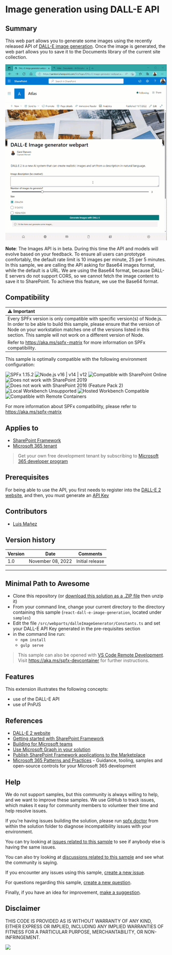 # Image generation using DALL-E API

## Summary

This web part allows you to generate some images using the recently released API of [DALL-E image generation](https://openai.com/dall-e-2/). Once the image is generated, the web part allows you to save it to the Documents library of the current site collection.

![./assets/react-dall-e-image-generation.gif](./assets/react-dall-e-image-generation.gif)

__Note__: The Images API is in beta. During this time the API and models will evolve based on your feedback. To ensure all users can prototype comfortably, the default rate limit is 10 images per minute, 25 per 5 minutes.
In this sample, we are calling the API asking for Base64 images format, while the default is a URL. We are using the Base64 format, because DALL-E servers do not support CORS, so we cannot fetch the image content to save it to SharePoint. To achieve this feature, we use the Base64 format.

## Compatibility

| :warning: Important          |
|:---------------------------|
| Every SPFx version is only compatible with specific version(s) of Node.js. In order to be able to build this sample, please ensure that the version of Node on your workstation matches one of the versions listed in this section. This sample will not work on a different version of Node.|
|Refer to <https://aka.ms/spfx-matrix> for more information on SPFx compatibility.   |

This sample is optimally compatible with the following environment configuration:

![SPFx 1.15.2](https://img.shields.io/badge/SPFx-1.15.2-green.svg)
![Node.js v16 | v14 | v12](https://img.shields.io/badge/Node.js-v16%20%7C%20v14%20%7C%20v12-green.svg)
![Compatible with SharePoint Online](https://img.shields.io/badge/SharePoint%20Online-Compatible-green.svg)
![Does not work with SharePoint 2019](https://img.shields.io/badge/SharePoint%20Server%202019-Incompatible-red.svg "SharePoint Server 2019 requires SPFx 1.4.1 or lower")
![Does not work with SharePoint 2016 (Feature Pack 2)](https://img.shields.io/badge/SharePoint%20Server%202016%20(Feature%20Pack%202)-Incompatible-red.svg "SharePoint Server 2016 Feature Pack 2 requires SPFx 1.1")
![Local Workbench Unsupported](https://img.shields.io/badge/Local%20Workbench-Unsupported-red.svg "Local workbench is no longer available as of SPFx 1.13 and above")
![Hosted Workbench Compatible](https://img.shields.io/badge/Hosted%20Workbench-Compatible-green.svg)
![Compatible with Remote Containers](https://img.shields.io/badge/Remote%20Containers-Compatible-green.svg)

For more information about SPFx compatibility, please refer to <https://aka.ms/spfx-matrix>

## Applies to

* [SharePoint Framework](https://learn.microsoft.com/sharepoint/dev/spfx/sharepoint-framework-overview)
* [Microsoft 365 tenant](https://learn.microsoft.com/sharepoint/dev/spfx/set-up-your-development-environment)

> Get your own free development tenant by subscribing to [Microsoft 365 developer program](https://aka.ms/m365/devprogram)

## Prerequisites

For being able to use the API, you first needs to register into the [DALL-E 2 website](https://labs.openai.com/auth/signup), and then, you must generate an [API Key](https://beta.openai.com/account/api-keys)

## Contributors

* [Luis Mañez](https://github.com/luismanez)

## Version history

| Version | Date             | Comments        |
| ------- | ---------------- | --------------- |
| 1.0     | November 08, 2022 | Initial release |

---

## Minimal Path to Awesome

* Clone this repository (or [download this solution as a .ZIP file](https://pnp.github.io/download-partial/?url=https://github.com/pnp/sp-dev-fx-webparts/tree/main/samples/react-dall-e-image-generation) then unzip it)
* From your command line, change your current directory to the directory containing this sample (`react-dall-e-image-generation`, located under `samples`)
* Edit the file `/src/webparts/dalleImageGenerator/Constants.ts` and set your DALL-E API Key generated in the pre-requisites section
* in the command line run:
  * `npm install`
  * `gulp serve`

> This sample can also be opened with [VS Code Remote Development](https://code.visualstudio.com/docs/remote/remote-overview). Visit <https://aka.ms/spfx-devcontainer> for further instructions.


## Features

This extension illustrates the following concepts:

- use of the DALL-E API
- use of PnPJS

## References

- [DALL-E 2 website](https://labs.openai.com/auth/signup)
- [Getting started with SharePoint Framework](https://docs.microsoft.com/en-us/sharepoint/dev/spfx/set-up-your-developer-tenant)
- [Building for Microsoft teams](https://docs.microsoft.com/en-us/sharepoint/dev/spfx/build-for-teams-overview)
- [Use Microsoft Graph in your solution](https://docs.microsoft.com/en-us/sharepoint/dev/spfx/web-parts/get-started/using-microsoft-graph-apis)
- [Publish SharePoint Framework applications to the Marketplace](https://docs.microsoft.com/en-us/sharepoint/dev/spfx/publish-to-marketplace-overview)
- [Microsoft 365 Patterns and Practices](https://aka.ms/m365pnp) - Guidance, tooling, samples and open-source controls for your Microsoft 365 development

## Help

We do not support samples, but this community is always willing to help, and we want to improve these samples. We use GitHub to track issues, which makes it easy for  community members to volunteer their time and help resolve issues.

If you're having issues building the solution, please run [spfx doctor](https://pnp.github.io/cli-microsoft365/cmd/spfx/spfx-doctor/) from within the solution folder to diagnose incompatibility issues with your environment.

You can try looking at [issues related to this sample](https://github.com/pnp/sp-dev-fx-webparts/issues?q=label%3A%22sample%3A%20react-dall-e-image-generation%22) to see if anybody else is having the same issues.

You can also try looking at [discussions related to this sample](https://github.com/pnp/sp-dev-fx-webparts/discussions?discussions_q=react-dall-e-image-generation) and see what the community is saying.

If you encounter any issues using this sample, [create a new issue](https://github.com/pnp/sp-dev-fx-webparts/issues/new?assignees=&labels=Needs%3A+Triage+%3Amag%3A%2Ctype%3Abug-suspected%2Csample%3A%20react-dall-e-image-generation&template=bug-report.yml&sample=react-dall-e-image-generation&authors=@luismanez&title=react-dall-e-image-generation%20-%20).

For questions regarding this sample, [create a new question](https://github.com/pnp/sp-dev-fx-webparts/issues/new?assignees=&labels=Needs%3A+Triage+%3Amag%3A%2Ctype%3Aquestion%2Csample%3A%20react-dall-e-image-generation&template=question.yml&sample=react-dall-e-image-generation&authors=@luismanez&title=react-dall-e-image-generation%20-%20).

Finally, if you have an idea for improvement, [make a suggestion](https://github.com/pnp/sp-dev-fx-webparts/issues/new?assignees=&labels=Needs%3A+Triage+%3Amag%3A%2Ctype%3Aenhancement%2Csample%3A%20react-dall-e-image-generation&template=suggestion.yml&sample=react-dall-e-image-generation&authors=@luismanez&title=react-dall-e-image-generation%20-%20).

## Disclaimer

THIS CODE IS PROVIDED AS IS WITHOUT WARRANTY OF ANY KIND, EITHER EXPRESS OR IMPLIED, INCLUDING ANY IMPLIED WARRANTIES OF FITNESS FOR A PARTICULAR PURPOSE, MERCHANTABILITY, OR NON-INFRINGEMENT.

<img src="https://m365-visitor-stats.azurewebsites.net/sp-dev-fx-webparts/samples/react-dall-e-image-generation" />
